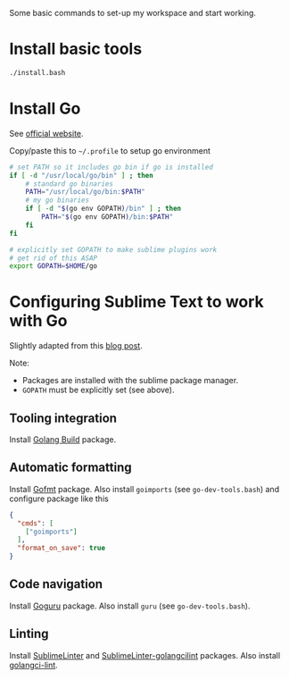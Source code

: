 Some basic commands to set-up my workspace and start working.

# Install basic tools

```bash
./install.bash
```

# Install Go

See [official website](https://golang.org/).

Copy/paste this to `~/.profile` to setup go environment
```bash
# set PATH so it includes go bin if go is installed
if [ -d "/usr/local/go/bin" ] ; then
    # standard go binaries
    PATH="/usr/local/go/bin:$PATH"
    # my go binaries
    if [ -d "$(go env GOPATH)/bin" ] ; then
        PATH="$(go env GOPATH)/bin:$PATH"
    fi
fi

# explicitly set GOPATH to make sublime plugins work
# get rid of this ASAP
export GOPATH=$HOME/go
```

# Configuring Sublime Text to work with Go

Slightly adapted from this [blog post](https://www.alexedwards.net/blog/streamline-your-sublime-text-and-go-workflow).

Note:
- Packages are installed with the sublime package manager.
- `GOPATH` must be explicitly set (see above).

## Tooling integration

Install [Golang Build](https://github.com/golang/sublime-build) package.

## Automatic formatting

Install [Gofmt](https://packagecontrol.io/packages/Gofmt) package.
Also install `goimports` (see `go-dev-tools.bash`) and configure package like this
```json
{
  "cmds": [
    ["goimports"]
  ],
  "format_on_save": true
}
```

## Code navigation

Install [Goguru](https://packagecontrol.io/packages/GoGuru) package.
Also install `guru` (see `go-dev-tools.bash`).

## Linting

Install [SublimeLinter](https://packagecontrol.io/packages/SublimeLinter) and [SublimeLinter-golangcilint](https://packagecontrol.io/packages/SublimeLinter-golangcilint) packages.
Also install [golangci-lint](https://github.com/golangci/golangci-lint).